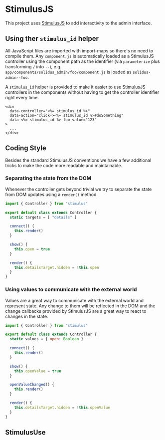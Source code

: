# StimulusJS

This project uses [StimulusJS](https://stimulusjs.org) to add interactivity to the admin interface.

## Using ther `stimulus_id` helper

All JavaScript files are imported with import-maps so there's no need to compile them.
Any `component.js` is automatically loaded as a StimulusJS controller using the component path
as the identifier (via `parameterize` plus transforming `/` into `--`),
e.g. `app/components/solidus_admin/foo/component.js` is loaded as `solidus-admin--foo`.

A `stimulus_id` helper is provided to make it easier to use StimulusJS controllers in the components without having to
get the controller identifier right every time.

```erb
<div
  data-controller="<%= stimulus_id %>"
  data-action="click-><%= stimulus_id %>#doSomething"
  data-<%= stimulus_id %>-foo-value="123"
>
  ...
</div>
```

## Coding Style

Besides the standard StimulusJS conventions we have a few additional tricks to make the code more readable and maintainable.

### Separating the state from the DOM

Whenever the controller gets beyond trivial we try to separate the state from DOM updates using a `render()` method.

```js
import { Controller } from "stimulus"

export default class extends Controller {
  static targets = [ "details" ]

  connect() {
    this.render()
  }

  show() {
    this.open = true
  }

  render() {
    this.detailsTarget.hidden = !this.open
  }
}
```

### Using values to communicate with the external world

Values are a great way to communicate with the external world and represent state.
Any change to them will be reflected in the DOM and the change callbacks provided by StimulusJS
are a great way to react to changes in the state.

```js
import { Controller } from "stimulus"

export default class extends Controller {
  static values = { open: Boolean }

  connect() {
    this.render()
  }

  show() {
    this.openValue = true
  }

  openValueChanged() {
    this.render()
  }

  render() {
    this.detailsTarget.hidden = !this.openValue
  }
}
```

## StimulusUse

